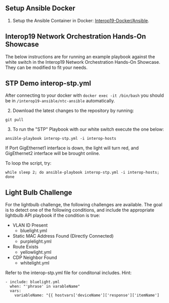 ## Setup Ansible Docker

1. Setup the Ansible Container in Docker: [Interop19-Docker/Ansible](https://github.com/InteropDemo/interop19-docker/tree/origin/master/ansible "Interop19 Ansible Docker").

## Interop19 Network Orchestration Hands-On Showcase
The below instructions are for running an example playbook against the white switch in the Interop19 Network Orchestration Hands-On Showcase.  They can be modified to fit your needs.

## STP Demo interop-stp.yml

After connecting to your docker with `docker exec -it /bin/bash` you should be in `/interop19-ansible/ntc-ansible` automatically.

2. Download the latest changes to the repository by running:
```console
git pull
```

3. To run the "STP" Playbook with our white switch execute the one below:
```console
ansible-playbook interop-stp.yml -i interop-hosts
```

If Port GigEthernet1 interface is down, the light will turn red, and GigEthernet2 interface will be brought online.

To loop the script, try:
```console
while sleep 2; do ansible-playbook interop-stp.yml -i interop-hosts; done
```

## Light Bulb Challenge

For the lightbulb challenge, the following challenges are available.  The goal is to detect one of the following conditions, and include the appropriate lightbulb API playbook if the condition is true:

- VLAN ID Present
  - bluelight.yml
- Static MAC Address Found (Directly Connected)
  - purplelight.yml
- Route Exists
  - yellowlight.yml
- CDP Neighbor Found
  - whitelight.yml
  
Refer to the interop-stp.yml file for conditonal includes. Hint:
```
- include: bluelight.yml
  when: "'phrase' in varableName"
  vars:
    variableName: "{{ hostvars['deviceName']['response']['itemName']
```
